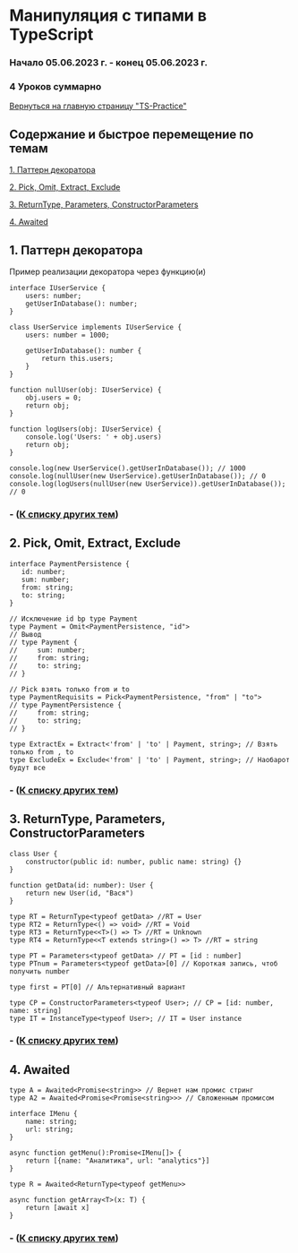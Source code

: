 # Манипуляция с типами в TypeScript

### Начало 05.06.2023 г. - конец 05.06.2023 г. 

### 4 Уроков суммарно

[Вернуться на главную страницу "TS-Practice"](https://github.com/skaylife/TS-Practice)

## Содержание и быстрое перемещение по темам <a name="start">

[1. Паттерн декоратора ](#1)

[2. Pick, Omit, Extract, Exclude ](#2)

[3. ReturnType, Parameters, ConstructorParameters ](#3)

[4. Awaited ](#4)

## 1. Паттерн декоратора <a name="1"></a> 

Пример реализации декоратора через функцию(и)

```
interface IUserService {
    users: number;
    getUserInDatabase(): number;
}

class UserService implements IUserService {
    users: number = 1000;

    getUserInDatabase(): number {
        return this.users;
    }
}

function nullUser(obj: IUserService) {
    obj.users = 0;
    return obj;
}

function logUsers(obj: IUserService) {
    console.log('Users: ' + obj.users)
    return obj;
}

console.log(new UserService().getUserInDatabase()); // 1000
console.log(nullUser(new UserService).getUserInDatabase()); // 0
console.log(logUsers(nullUser(new UserService)).getUserInDatabase()); // 0
```

### - ([К списку других тем](#start))
## 2. Pick, Omit, Extract, Exclude <a name="2"></a> 

 ```
interface PaymentPersistence {
    id: number;
    sum: number;
    from: string;
    to: string;
}

// Исключение id bp type Payment
type Payment = Omit<PaymentPersistence, "id">
// Вывод
// type Payment {
//     sum: number;
//     from: string;
//     to: string;
// }

// Pick взять только from и to
type PaymentRequisits = Pick<PaymentPersistence, "from" | "to"> 
// type PaymentPersistence {
//     from: string;
//     to: string;
// }

type ExtractEx = Extract<'from' | 'to' | Payment, string>; // Взять только from , to
type ExcludeEx = Exclude<'from' | 'to' | Payment, string>; // Наобарот будут все
 ```

### - ([К списку других тем](#start))

## 3. ReturnType, Parameters, ConstructorParameters <a name="3"></a> 

```
class User {
    constructor(public id: number, public name: string) {}
}

function getData(id: number): User {
    return new User(id, "Вася")
}

type RT = ReturnType<typeof getData> //RT = User
type RT2 = ReturnType<() => void> //RT = Void
type RT3 = ReturnType<<T>() => T> //RT = Unknown
type RT4 = ReturnType<<T extends string>() => T> //RT = string

type PT = Parameters<typeof getData> // PT = [id : number]
type PTnum = Parameters<typeof getData>[0] // Короткая запись, чтоб получить number

type first = PT[0] // Альтернативный вариант

type CP = ConstructorParameters<typeof User>; // CP = [id: number, name: string]
type IT = InstanceType<typeof User>; // IT = User instance
```


### - ([К списку других тем](#start))

## 4. Awaited <a name="4"></a> 

```
type A = Awaited<Promise<string>> // Вернет нам промис стринг
type A2 = Awaited<Promise<Promise<string>>> // Свложенным промисом 

interface IMenu {
    name: string;
    url: string;
}

async function getMenu():Promise<IMenu[]> {
    return [{name: "Аналитика", url: "analytics"}]
}

type R = Awaited<ReturnType<typeof getMenu>>

async function getArray<T>(x: T) {
    return [await x]
}
```

### - ([К списку других тем](#start))
